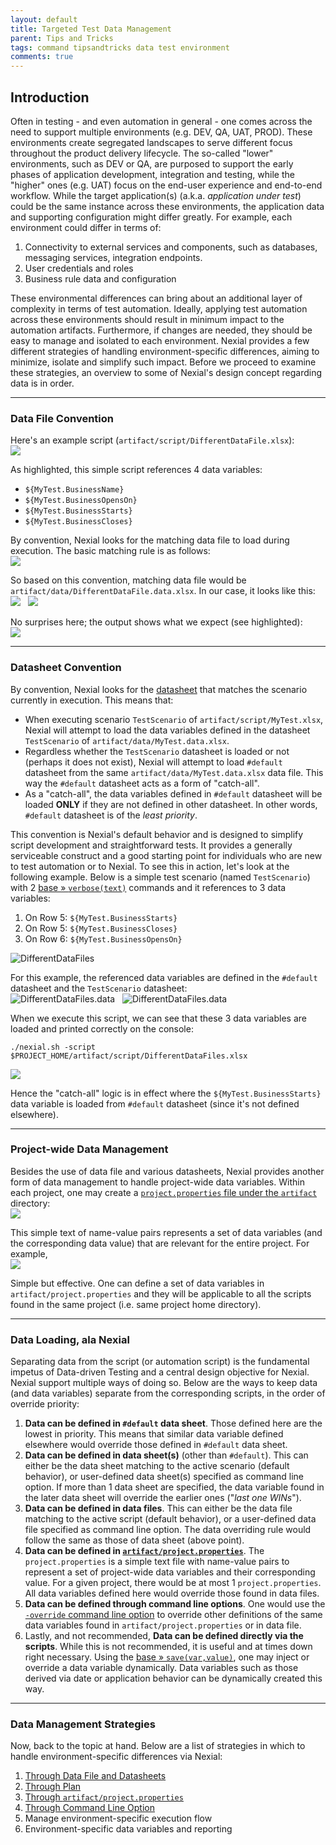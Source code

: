```yaml
---
layout: default
title: Targeted Test Data Management
parent: Tips and Tricks
tags: command tipsandtricks data test environment
comments: true
---
```



## Introduction
Often in testing - and even automation in general - one comes across the need to support multiple environments 
(e.g. DEV, QA, UAT, PROD). These environments create segregated landscapes to serve different focus throughout the 
product delivery lifecycle. The so-called "lower" environments, such as DEV or QA, are purposed to support the early 
phases of application development, integration and testing, while the "higher" ones (e.g. UAT) focus on the end-user 
experience and end-to-end workflow. While the target application(s) (a.k.a. _application under test_) could be the same 
instance across these environments, the application data and supporting configuration might differ greatly. For example, 
each environment could differ in terms of:
1. Connectivity to external services and components, such as databases, messaging services, integration endpoints.
2. User credentials and roles
3. Business rule data and configuration

These environmental differences can bring about an additional layer of complexity in terms of test automation. Ideally,
applying test automation across these environments should result in minimum impact to the automation artifacts. 
Furthermore, if changes are needed, they should be easy to manage and isolated to each environment. Nexial provides a
few different strategies of handling environment-specific differences, aiming to minimize, isolate and simplify such
impact. Before we proceed to examine these strategies, an overview to some of Nexial's design concept regarding
data is in order.

-----

### Data File Convention
Here's an example script (`artifact/script/DifferentDataFile.xlsx`):<br/>
![](image/TargetedData_datafile_01.png)

As highlighted, this simple script references 4 data variables:
- `${MyTest.BusinessName}`
- `${MyTest.BusinessOpensOn}`
- `${MyTest.BusinessStarts}`
- `${MyTest.BusinessCloses}`

By convention, Nexial looks for the matching data file to load during execution. The basic matching rule is as follows:<br/>
![](image/TargetedData_datafile_05.png)

So based on this convention, matching data file would be `artifact/data/DifferentDataFile.data.xlsx`. In our case, it
looks like this:<br/>
![](image/TargetedData_datafile_02.png) &nbsp; ![](image/TargetedData_datafile_03.png)

No surprises here; the output shows what we expect (see highlighted):<br/>
![](image/TargetedData_datafile_04.png)

-----

### Datasheet Convention
By convention, Nexial looks for the [datasheet](../userguide/UnderstandingExcelTemplates#anatomy-of-a-nexial-data-file) 
that matches the scenario currently in execution. This means that: 

- When executing scenario `TestScenario` of `artifact/script/MyTest.xlsx`, Nexial will attempt to load the 
  data variables defined in the datasheet `TestScenario` of `artifact/data/MyTest.data.xlsx`.
- Regardless whether the `TestScenario` datasheet is loaded or not (perhaps it does not exist), Nexial will attempt 
  to load `#default` datasheet from the same `artifact/data/MyTest.data.xlsx` data file. This way the `#default` 
  datasheet acts as a form of "catch-all".
- As a "catch-all", the data variables defined in `#default` datasheet will be loaded **ONLY** if they are not
  defined in other datasheet. In other words, `#default` datasheet is of the _least priority_.

This convention is Nexial's default behavior and is designed to simplify script development and straightforward 
tests. It provides a generally serviceable construct and a good starting point for individuals who are new to test 
automation or to Nexial. To see this in action, let's look at the following example. Below is a simple test scenario 
(named `TestScenario`) with 2 [base &raquo; `verbose(text)`](../commands/base/verbose(text)) commands and it 
references to 3 data variables:

1. On Row 5: `${MyTest.BusinessStarts}`
2. On Row 5: `${MyTest.BusinessCloses}`
3. On Row 6: `${MyTest.BusinessOpensOn}`

![DifferentDataFiles](image/TargetedData_01.png)

For this example, the referenced data variables are defined in the `#default` datasheet and the `TestScenario` 
datasheet:<br/>
![DifferentDataFiles.data](image/TargetedData_02.png) &nbsp; ![DifferentDataFiles.data](image/TargetedData_03.png)

When we execute this script, we can see that these 3 data variables are loaded and printed correctly on the console:<br/>

`./nexial.sh -script $PROJECT_HOME/artifact/script/DifferentDataFiles.xlsx`

![](image/TargetedData_04.png)

Hence the "catch-all" logic is in effect where the `${MyTest.BusinessStarts}` data variable is loaded from `#default` 
datasheet (since it's not defined elsewhere).

-----

### Project-wide Data Management

Besides the use of data file and various datasheets, Nexial provides another form of data management to handle
project-wide data variables. Within each project, one may create a 
[`project.properties` file under the `artifact`](../userguide/UnderstandingProjectStructure#artifactprojectproperties)
directory:<br/>
![](image/TargetedData_datafile_10.png)

This simple text of name-value pairs represents a set of data variables (and the corresponding data value) that are
relevant for the entire project. For example,<br/>
![](image/TargetedData_datafile_11.png)

Simple but effective. One can define a set of data variables in `artifact/project.properties` and they will be 
applicable to all the scripts found in the same project (i.e. same project home directory).

-----

### Data Loading, ala Nexial
Separating data from the script (or automation script) is the fundamental impetus of Data-driven Testing and a central
design objective for Nexial. Nexial support multiple ways of doing so. Below are the ways to keep data (and data 
variables) separate from the corresponding scripts, in the order of override priority:
1. **Data can be defined in `#default` data sheet**. Those defined here are the lowest in priority. This means that 
   similar data variable defined elsewhere would override those defined in `#default` data sheet.
2. **Data can be defined in data sheet(s)** (other than `#default`). This can either be the data sheet matching to the 
   active scenario (default behavior), or user-defined data sheet(s) specified as command line option. If more than 1 
   data sheet are specified, the data variable found in the later data sheet will override the earlier ones 
   ("_last one WINs_").
2. **Data can be defined in data files**. This can either be the data file matching to the active script (default 
   behavior), or a user-defined data file specified as command line option. The data overriding rule would follow the 
   same as those of data sheet (above point). 
3. **Data can be defined in [`artifact/project.properties`](../userguide/UnderstandingProjectStructure#artifactprojectproperties)**.
   The `project.properties` is a simple text file with name-value pairs to represent a set of project-wide data 
   variables and their corresponding value. For a given project, there would be at most 1 `project.properties`. All
   data variables defined here would override those found in data files. 
4. **Data can be defined through command line options**. One would use the 
   [`-override` command line option](../userguide/BatchFiles#nexial) to override other definitions of the same data 
   variables found in `artifact/project.properties` or in data file.
5. Lastly, and not recommended, **Data can be defined directly via the scripts**. While this is not recommended, it is
   useful and at times down right necessary. Using the [base &raquo; `save(var,value)`](../commands/base/save(var,value)),
   one may inject or override a data variable dynamically. Data variables such as those derived via date or application 
   behavior can be dynamically created this way.

-----

### Data Management Strategies
Now, back to the topic at hand. Below are a list of strategies in which to handle environment-specific differences via
Nexial:
1. [Through Data File and Datasheets](TargetedData-DataFile_DataSheets)
3. [Through Plan](TargetedData-Plan)
4. [Through `artifact/project.properties`](TargetedData-ProjectProperties)
5. [Through Command Line Option](TargetedData-override)
6. Manage environment-specific execution flow
7. Environment-specific data variables and reporting
